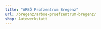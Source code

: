 ```yaml
---
title: "ARBÖ Prüfzentrum Bregenz"
url: /bregenz/arboe-pruefzentrum-bregenz/
shop: Autowerkstatt
---
```

